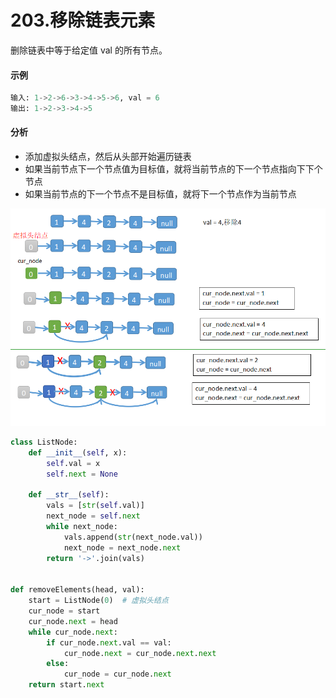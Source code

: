 # 203.移除链表元素
删除链表中等于给定值 val 的所有节点。
#### 示例
```python
输入: 1->2->6->3->4->5->6, val = 6
输出: 1->2->3->4->5
```

#### 分析
* 添加虚拟头结点，然后从头部开始遍历链表
* 如果当前节点下一个节点值为目标值，就将当前节点的下一个节点指向下下个节点
* 如果当前节点的下一个节点不是目标值，就将下一个节点作为当前节点

![](../pic/leetcode_linked_list/203_1.png)
![](../pic/leetcode_linked_list/203_2.png)

```python
class ListNode:
    def __init__(self, x):
        self.val = x
        self.next = None

    def __str__(self):
        vals = [str(self.val)]
        next_node = self.next
        while next_node:
            vals.append(str(next_node.val))
            next_node = next_node.next
        return '->'.join(vals)


def removeElements(head, val):
    start = ListNode(0)  # 虚拟头结点
    cur_node = start
    cur_node.next = head
    while cur_node.next:
        if cur_node.next.val == val:
            cur_node.next = cur_node.next.next
        else:
            cur_node = cur_node.next
    return start.next
```
